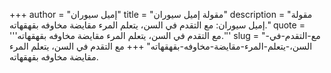 +++
author = "إميل سيوران"
title = "مقولة إميل سيوران"
description = "مقولة إميل سيوران: مع التقدم في السن، يتعلم المرء مقايضة مخاوفه بقهقهاته."
quote = '''مع التقدم في السن، يتعلم المرء مقايضة مخاوفه بقهقهاته.'''
slug = "مع-التقدم-في-السن،-يتعلم-المرء-مقايضة-مخاوفه-بقهقهاته"
+++
مع التقدم في السن، يتعلم المرء مقايضة مخاوفه بقهقهاته.
